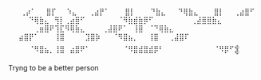 ⠀⠀   ⢀⡴⠁⠀⠀⣿⡏⠀⠀⠱⣄
⠀⠀⢀⣴⡟⠁⠀⠀⠀⣿⡇⠀⠀⠀⠙⣷⣄
⠀⠀⠙⢿⣷⣄⠀⠀⠀⣿⡇⠀⠀⢀⣴⣿⠋
⠀⠀⠀⠀⠙⢿⣷⣄⠀⢻⡇⢀⣴⣿⠋
⠀⠀⠀⠀⠀⠀⠈⠻⣷⣾⣷⡿⠋
⠀⠀⠀⠀⠀⠀⠀⢀⣼⣿⣿⣷⣄
⠀⠀⠀⠀⠀⢀⣶⣿⠟⢹⣏⠻⢿⣷⣄
⠀⠀⠀⢀⣼⣿⠟⠁⠀⢸⣿⠀⠈⠙⢿⣷⣄
⠀⠀⣴⣿⡟⠁⠀⠀⠀⢸⣿⠀⠀⠀⠀⣹⣿⡷
⠀⠀⠈⠻⣿⣦⡀⠀⠀⢸⣿⠀⠀⢀⣼⣿⠏
⠀⠀⠀⠀⠈⠻⣿⣦⡀⢸⣿⠀⣴⣿⠟⠁
⠀⠀⠀⠀⠀⠀⠈⠻⣿⣾⣿⣾⡿⠃⠀
⠀⠀ ⠀⠀⠀⠀⠀⠀⠈⠻⡿⠋𒉭

Tryng to be a better person
